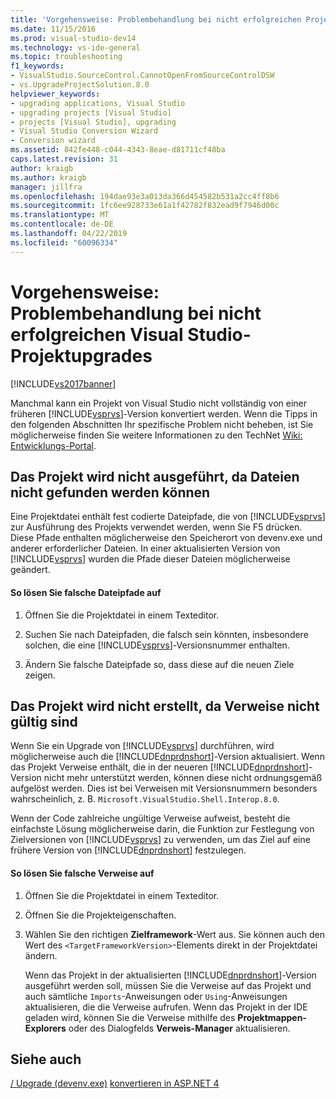 ```yaml
---
title: 'Vorgehensweise: Problembehandlung bei nicht erfolgreichen Projektupgrades | Microsoft-Dokumentation'
ms.date: 11/15/2016
ms.prod: visual-studio-dev14
ms.technology: vs-ide-general
ms.topic: troubleshooting
f1_keywords:
- VisualStudio.SourceControl.CannotOpenFromSourceControlDSW
- vs.UpgradeProjectSolution.8.0
helpviewer_keywords:
- upgrading applications, Visual Studio
- upgrading projects [Visual Studio]
- projects [Visual Studio], upgrading
- Visual Studio Conversion Wizard
- Conversion wizard
ms.assetid: 842fe448-c044-4343-8eae-d81711cf48ba
caps.latest.revision: 31
author: kraigb
ms.author: kraigb
manager: jillfra
ms.openlocfilehash: 194dae93e3a013da366d454582b531a2cc4ff8b6
ms.sourcegitcommit: 1fc6ee928733e61a1f42782f832ead9f7946d00c
ms.translationtype: MT
ms.contentlocale: de-DE
ms.lasthandoff: 04/22/2019
ms.locfileid: "60096334"
---
```

# <a name="how-to-troubleshoot-unsuccessful-visual-studio-project-upgrades"></a>Vorgehensweise: Problembehandlung bei nicht erfolgreichen Visual Studio-Projektupgrades
[!INCLUDE[vs2017banner](../includes/vs2017banner.md)]

Manchmal kann ein Projekt von Visual Studio nicht vollständig von einer früheren [!INCLUDE[vsprvs](../includes/vsprvs-md.md)]-Version konvertiert werden. Wenn die Tipps in den folgenden Abschnitten Ihr spezifische Problem nicht beheben, ist Sie möglicherweise finden Sie weitere Informationen zu den TechNet [Wiki: Entwicklungs-Portal](http://go.microsoft.com/fwlink/?LinkId=254808).

## <a name="the-project-does-not-run-because-files-are-not-found"></a>Das Projekt wird nicht ausgeführt, da Dateien nicht gefunden werden können
 Eine Projektdatei enthält fest codierte Dateipfade, die von [!INCLUDE[vsprvs](../includes/vsprvs-md.md)] zur Ausführung des Projekts verwendet werden, wenn Sie F5 drücken. Diese Pfade enthalten möglicherweise den Speicherort von devenv.exe und anderer erforderlicher Dateien. In einer aktualisierten Version von [!INCLUDE[vsprvs](../includes/vsprvs-md.md)] wurden die Pfade dieser Dateien möglicherweise geändert.

#### <a name="to-resolve-incorrect-file-paths"></a>So lösen Sie falsche Dateipfade auf

1. Öffnen Sie die Projektdatei in einem Texteditor.

2. Suchen Sie nach Dateipfaden, die falsch sein könnten, insbesondere solchen, die eine [!INCLUDE[vsprvs](../includes/vsprvs-md.md)]-Versionsnummer enthalten.

3. Ändern Sie falsche Dateipfade so, dass diese auf die neuen Ziele zeigen.

## <a name="the-project-does-not-build-because-references-are-not-valid"></a>Das Projekt wird nicht erstellt, da Verweise nicht gültig sind
 Wenn Sie ein Upgrade von [!INCLUDE[vsprvs](../includes/vsprvs-md.md)] durchführen, wird möglicherweise auch die [!INCLUDE[dnprdnshort](../includes/dnprdnshort-md.md)]-Version aktualisiert. Wenn das Projekt Verweise enthält, die in der neueren [!INCLUDE[dnprdnshort](../includes/dnprdnshort-md.md)]-Version nicht mehr unterstützt werden, können diese nicht ordnungsgemäß aufgelöst werden. Dies ist bei Verweisen mit Versionsnummern besonders wahrscheinlich, z. B. `Microsoft.VisualStudio.Shell.Interop.8.0`.

 Wenn der Code zahlreiche ungültige Verweise aufweist, besteht die einfachste Lösung möglicherweise darin, die Funktion zur Festlegung von Zielversionen von [!INCLUDE[vsprvs](../includes/vsprvs-md.md)] zu verwenden, um das Ziel auf eine frühere Version von [!INCLUDE[dnprdnshort](../includes/dnprdnshort-md.md)] festzulegen.

#### <a name="to-resolve-incorrect-references"></a>So lösen Sie falsche Verweise auf

1. Öffnen Sie die Projektdatei in einem Texteditor.

2. Öffnen Sie die Projekteigenschaften.

3. Wählen Sie den richtigen **Zielframework**-Wert aus. Sie können auch den Wert des `<TargetFrameworkVersion>`-Elements direkt in der Projektdatei ändern.

   Wenn das Projekt in der aktualisierten [!INCLUDE[dnprdnshort](../includes/dnprdnshort-md.md)]-Version ausgeführt werden soll, müssen Sie die Verweise auf das Projekt und auch sämtliche `Imports`-Anweisungen oder `Using`-Anweisungen aktualisieren, die die Verweise aufrufen. Wenn das Projekt in der IDE geladen wird, können Sie die Verweise mithilfe des **Projektmappen-Explorers** oder des Dialogfelds **Verweis-Manager** aktualisieren.

## <a name="see-also"></a>Siehe auch
 [/ Upgrade (devenv.exe)](../ide/reference/upgrade-devenv-exe.md) [konvertieren in ASP.NET 4](http://msdn.microsoft.com/library/790147c6-36c1-41b5-a52d-30b9ccd2bd10)
